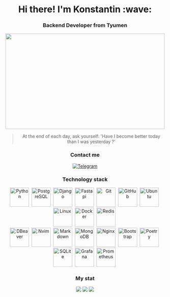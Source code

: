 <div id="header" align="center">
    <h1>Hi there! I'm Konstantin :wave: </h1>
    <h3>Backend Developer from Tyumen</h3>
</div>

<div align="center">
  <img src="https://media.giphy.com/media/dWesBcTLavkZuG35MI/giphy.gif" width="500" height="300"/>
</div>

<div align="center">
    <blockquote>At the end of each day, ask yourself: 'Have I become better today than I was yesterday ?'</blockquote>
</div>


<div id="contact me" align="center">
    <h3>Сontact me</h3>
    <a href="https://t.me/Konstant1no72">
        <img src="https://img.shields.io/badge/Telegram-blue?style=for-the-badge&logo=telegram&logoColor=white" alt="Telegram"/>
    </a>
</div>

<div id="technology stack" align="center">
    <h3>Technology stack</h3>
    <div>
        <img src="https://cdn.jsdelivr.net/gh/devicons/devicon@latest/icons/python/python-original-wordmark.svg" title="Python" width="60" height="60"/>&nbsp;
        <img src="https://cdn.jsdelivr.net/gh/devicons/devicon@latest/icons/postgresql/postgresql-original.svg" title="PostgreSQL" width="60" height="60"/>&nbsp;
        <img src="https://cdn.jsdelivr.net/gh/devicons/devicon@latest/icons/django/django-plain.svg" title="Django" width="60" height="60"/>&nbsp;
        <img src="https://cdn.jsdelivr.net/gh/devicons/devicon@latest/icons/fastapi/fastapi-original.svg" title="Fastapi" width="60" height="60"/>&nbsp;
        <img src="https://cdn.jsdelivr.net/gh/devicons/devicon@latest/icons/git/git-original-wordmark.svg" title="Git" width="60" height="60"/>&nbsp;
        <img src="https://cdn.jsdelivr.net/gh/devicons/devicon@latest/icons/github/github-original-wordmark.svg" title="GitHub" width="60" height="60"/>&nbsp;
        <img src="https://cdn.jsdelivr.net/gh/devicons/devicon@latest/icons/ubuntu/ubuntu-original.svg" title="Ubuntu" width="60" height="60"/>&nbsp;
        <img src="https://cdn.jsdelivr.net/gh/devicons/devicon@latest/icons/linux/linux-original.svg" title="Linux" width="60" height="60"/>&nbsp;
        <img src="https://cdn.jsdelivr.net/gh/devicons/devicon@latest/icons/docker/docker-original.svg" title="Docker" width="60" height="60"/>&nbsp;
        <img src="https://cdn.jsdelivr.net/gh/devicons/devicon@latest/icons/redis/redis-original-wordmark.svg" title="Redis" width="60" height="60"/>&nbsp;
    </div>
    <div>
        <img src="https://cdn.jsdelivr.net/gh/devicons/devicon@latest/icons/dbeaver/dbeaver-original.svg" title="DBeaver" width="60" height="60"/>&nbsp;
        <img src="https://cdn.jsdelivr.net/gh/devicons/devicon@latest/icons/neovim/neovim-original-wordmark.svg" title="Nvim" width="60" height="60"/>&nbsp;
        <img src="https://cdn.jsdelivr.net/gh/devicons/devicon@latest/icons/markdown/markdown-original.svg" title="Markdown" width="60" height="60"/>&nbsp;
        <img src="https://cdn.jsdelivr.net/gh/devicons/devicon@latest/icons/mongodb/mongodb-original.svg" title="MongoDB" width="60" height="60"/>&nbsp;
        <img src="https://cdn.jsdelivr.net/gh/devicons/devicon@latest/icons/nginx/nginx-original.svg" title="Nginx" width="60" height="60"/>&nbsp;
        <img src="https://cdn.jsdelivr.net/gh/devicons/devicon@latest/icons/bootstrap/bootstrap-original-wordmark.svg" title="Bootstrap" width="60" height="60"/>&nbsp;
        <img src="https://cdn.jsdelivr.net/gh/devicons/devicon@latest/icons/poetry/poetry-original.svg" title="Poetry" width="60" height="60"/>&nbsp;
        <img src="https://cdn.jsdelivr.net/gh/devicons/devicon@latest/icons/sqlite/sqlite-original.svg" title="SQLite" width="60" height="60"/>&nbsp;
        <img src="https://cdn.jsdelivr.net/gh/devicons/devicon@latest/icons/grafana/grafana-original.svg" title="Grafana" width="60" height="60"/>&nbsp;
        <img src="https://cdn.jsdelivr.net/gh/devicons/devicon@latest/icons/prometheus/prometheus-original.svg" title="Prometheus" width="60" height="60"/>&nbsp;
    </div>
</div>

<div id="stat" align="center">
    <h3>My stat</h3>
    <img src="https://github-profile-summary-cards.vercel.app/api/cards/profile-details?username=Bojchenko-Konstantin&theme=vue"/>
    <img src="https://github-profile-summary-cards.vercel.app/api/cards/most-commit-language?username=Bojchenko-Konstantin&theme=vue"/>
    <img src="https://github-profile-summary-cards.vercel.app/api/cards/stats?username=Bojchenko-Konstantin&theme=vue"/>
</div>
